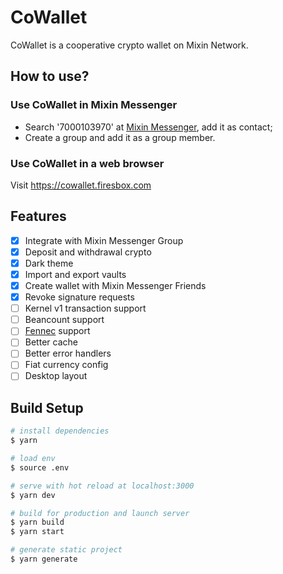 # CoWallet

CoWallet is a cooperative crypto wallet on Mixin Network.

## How to use?

### Use CoWallet in Mixin Messenger

- Search '7000103970' at [Mixin Messenger](https://mixin.one/messenger), add it as contact;
- Create a group and add it as a group member.

### Use CoWallet in a web browser

Visit https://cowallet.firesbox.com

## Features

- [x] Integrate with Mixin Messenger Group
- [x] Deposit and withdrawal crypto
- [x] Dark theme
- [x] Import and export vaults
- [x] Create wallet with Mixin Messenger Friends
- [x] Revoke signature requests
- [ ] Kernel v1 transaction support
- [ ] Beancount support
- [ ] [Fennec](https://github.com/fox-one/fennec) support
- [ ] Better cache
- [ ] Better error handlers
- [ ] Fiat currency config
- [ ] Desktop layout

## Build Setup

```bash
# install dependencies
$ yarn

# load env
$ source .env

# serve with hot reload at localhost:3000
$ yarn dev

# build for production and launch server
$ yarn build
$ yarn start

# generate static project
$ yarn generate
```

